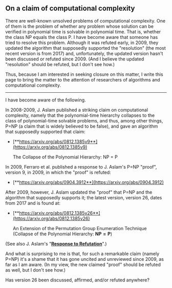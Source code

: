 <a id=On_a_claim_of_computational_complexity></a>
## On a claim of computational complexity

There are well-known unsolved problems of computational complexity.  One of them is the problem of whether any problem whose solution can be verified in polynomial time is solvable in polynomial time.  That is, whether the class NP equals the class P.  I have become aware that someone has tried to resolve this problem.  Although it was refuted early, in 2009, they updated the algorithm that supposedly supported the "resolution" (the most recent version is from 2017) and, unfortunately, the updated version hasn't been discussed or refuted since 2009. (And I believe the updated "resolution" should be refuted, but I don't see how.)

Thus, because I am interested in seeking closure on this matter, I write this page to bring the matter to the attention of researchers of algorithms and computational complexity.

-----------------

I have become aware of the following.

In 2008-2009, J. Aslam published a striking claim on computational complexity, namely that the polynomial-time hierarchy collapses to the class of polynomial-time solvable problems, and thus, among other things, P=NP (a claim that is widely believed to be false), and gave an algorithm that supposedly supported that claim:

- [**https://arxiv.org/abs/0812.1385v9**](https://arxiv.org/abs/0812.1385v9)

    The Collapse of the Polynomial Hierarchy: NP = P

In 2009, Ferraro et al. published a response to J. Aslam's P=NP "proof", version 9, in 2009, in which the "proof" is refuted:

- [**https://arxiv.org/abs/0904.3912**](https://arxiv.org/abs/0904.3912)

After 2009, however, J. Aslam updated the "proof" that P=NP and the algorithm that supposedly supports it; the latest version, version 26, dates from 2017 and is found at:

- [**https://arxiv.org/abs/0812.1385v26**](https://arxiv.org/abs/0812.1385v26)

    An Extension of the Permutation Group Enumeration Technique (Collapse of the Polynomial Hierarchy: $\mathbf{NP = P}$)

(See also J. Aslam's "[**Response to Refutation**](https://arxiv.org/abs/0906.5112)".)

And what is surprising to me is that, for such a remarkable claim (namely P=NP) it's a shame that it has gone uncited and unreviewed since 2009, as far as I am aware.  (In my view, the new claimed "proof" should be refuted as well, but I don't see how.)

Has version 26 been discussed, affirmed, and/or refuted anywhere?
